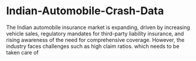 # Indian-Automobile-Crash-Data
The Indian automobile insurance market is expanding, driven by increasing vehicle  sales, regulatory mandates for third-party liability insurance, and rising  awareness of the need for comprehensive coverage. However, the industry faces challenges such  as high claim ratios. which needs to be taken care of

